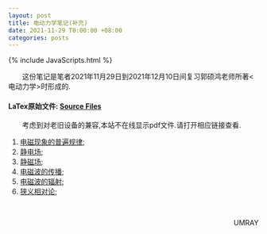 ```yaml
---
layout: post
title: 电动力学笔记(补充)
date: 2021-11-29 T0:00:00 +08:00
categories: posts
---
```


{% include JavaScripts.html %}

&emsp;&emsp;这份笔记是笔者2021年11月29日到2021年12月10日间复习郭硕鸿老师所著<电动力学>时形成的.  

#### LaTex原始文件: [Source Files](https://github.com/YukiNix/YukiNix.Page/releases/download/Electrodynamics_Second_Note/Electrodynamics_Second_Note.tar.xz) ####  

&emsp;&emsp;考虑到对老旧设备的兼容,本站不在线显示pdf文件.请打开相应链接查看.  

1. [电磁现象的普遍规律](/include/EHM_Sec/电磁现象的普遍规侓.pdf);  
2. [静电场](/include/EHM_Sec/静电场.pdf);  
3. [静磁场](/include/EHM_Sec/静磁场.pdf);  
4. [电磁波的传播](/include/EHM_Sec/电磁波的传播.pdf);  
5. [电磁波的辐射](/include/EHM_Sec/电磁波的辐射.pdf);  
6. [狭义相对论](/include/EHM_Sec/狭义相对论.pdf);  

&emsp;&emsp;
<p align="right">UMRAY</p>
